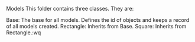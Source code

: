 Models
This folder contains three classes. They are:

Base: The base for all models. Defines the id of objects and keeps a record of all models created.
Rectangle: Inherits from Base.
Square: Inherits from Rectangle.:wq
